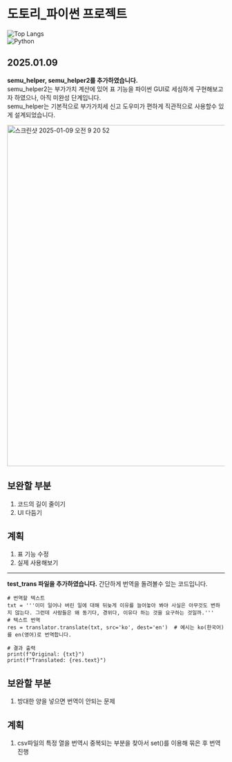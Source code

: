 # 도토리_파이썬 프로젝트 
![Top Langs](https://github-readme-stats.vercel.app/api/top-langs/?username=squirrel765&layout=compact)  
<img alt="Python" src ="https://img.shields.io/badge/Python-3776AB.svg?&style=for-the-badge&logo=Python&logoColor=white"/>

## 2025.01.09
**semu_helper, semu_helper2를 추가하였습니다.**  
semu_helper2는 부가가치 계산에 있어 표 기능을 파이썬 GUI로 세심하게 구현해보고자 하였으나, 아직 미완성 단계입니다.  
semu_helper는 기본적으로 부가가치세 신고 도우미가 편하게 직관적으로 사용할수 있게 설계되었습니다.  
  
<img width="791" alt="스크린샷 2025-01-09 오전 9 20 52" src="https://github.com/user-attachments/assets/b9c7f6fc-7a4f-4838-9892-00810102c483" />
  
## 보완할 부분 
1. 코드의 길이 줄이기
2. UI 다듬기
## 계획
1. 표 기능 수정
2. 실제 사용해보기


***
  
**test_trans 파일을 추가하였습니다.**
간단하게 번역을 돌려볼수 있는 코드입니다. 
```
# 번역할 텍스트
txt = '''이미 일어나 버린 일에 대해 뒤늦게 이유를 늘어놓아 봐야 사실은 아무것도 변하지 않는다. 그런데 사람들은 왜 동기다, 경위다, 이유다 하는 것을 요구하는 것일까.'''
# 텍스트 번역
res = translator.translate(txt, src='ko', dest='en')  # 예시는 ko(한국어)를 en(영어)로 번역합니다.

# 결과 출력
print(f"Original: {txt}")
print(f"Translated: {res.text}")
```

## 보완할 부분
1. 방대한 양을 넣으면 번역이 안되는 문제
## 계획
1. csv파일의 특정 열을 번역시 중복되는 부분을 찾아서 set()를 이용해 묶은 후 번역진행
